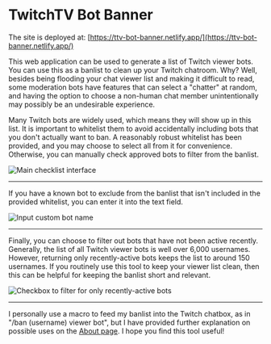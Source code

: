 # TwitchTV Bot Banner

The site is deployed at: [https://ttv-bot-banner.netlify.app/](https://ttv-bot-banner.netlify.app/)

This web application can be used to generate a list of Twitch viewer bots. You can use this as a banlist to clean up your Twitch chatroom. Why? Well, besides being flooding your chat viewer list and making it difficult to read, some moderation bots have features that can select a "chatter" at random, and having the option to choose a non-human chat member unintentionally may possibly be an undesirable experience.

Many Twitch bots are widely used, which means they will show up in this list. It is important to whitelist them to avoid accidentally including bots that you don't actually want to ban. A reasonably robust whitelist has been provided, and you may choose to select all from it for convenience. Otherwise, you can manually check approved bots to filter from the banlist.

<img src='https://github.com/jordbort/next-bot-banner/assets/115664302/f9f60c19-30cd-4590-ad00-87607507e1b2' alt='Main checklist interface' />

---

If you have a known bot to exclude from the banlist that isn't included in the provided whitelist, you can enter it into the text field.

<img src='https://github.com/jordbort/next-bot-banner/assets/115664302/4736a115-5f2e-4c45-90ef-e6a8e0adb3f5' alt='Input custom bot name' />

---

Finally, you can choose to filter out bots that have not been active recently. Generally, the list of all Twitch viewer bots is well over 6,000 usernames. However, returning only recently-active bots keeps the list to around 150 usernames. If you routinely use this tool to keep your viewer list clean, then this can be helpful for keeping the banlist short and relevant.

<img src='https://github.com/jordbort/next-bot-banner/assets/115664302/a21e7c4f-e8bf-4f2e-8be2-09eff661ab12' alt='Checkbox to filter for only recently-active bots' />

---

I personally use a macro to feed my banlist into the Twitch chatbox, as in "/ban (username) viewer bot", but I have provided further explanation on possible uses on the [About page](https://ttv-bot-banner.netlify.app/about). I hope you find this tool useful!
